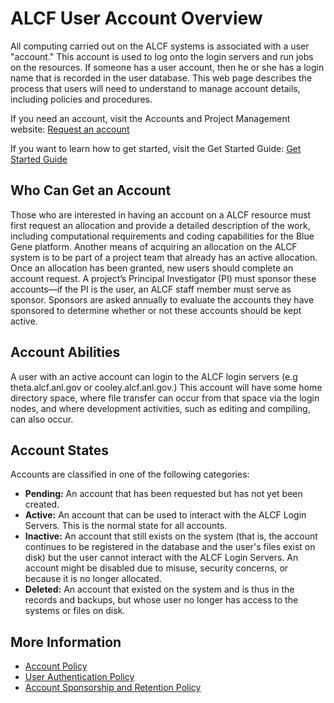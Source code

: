 # ALCF User Account Overview

All computing carried out on the ALCF systems is associated with a user "account." This account is used to log onto the login servers and run jobs on the resources. If someone has a user account, then he or she has a login name that is recorded in the user database. This web page describes the process that users will need to understand to manage account details, including policies and procedures.

If you need an account, visit the Accounts and Project Management website: [Request an account](https://accounts.alcf.anl.gov/#!/accountRequest)

If you want to learn how to get started, visit the Get Started Guide: [Get Started Guide](https://www.alcf.anl.gov/support-center/get-started)

## Who Can Get an Account
Those who are interested in having an account on a ALCF resource must first request an allocation and provide a detailed description of the work, including computational requirements and coding capabilities for the Blue Gene platform. Another means of acquiring an allocation on the ALCF system is to be part of a project team that already has an active allocation. Once an allocation has been granted, new users should complete an account request. A project’s Principal Investigator (PI) must sponsor these accounts—if the PI is the user, an ALCF staff member must serve as sponsor. Sponsors are asked annually to evaluate the accounts they have sponsored to determine whether or not these accounts should be kept active.

## Account Abilities
A user with an active account can login to the ALCF login servers (e.g theta.alcf.anl.gov or cooley.alcf.anl.gov.) This account will have some home directory space, where file transfer can occur from that space via the login nodes, and where development activities, such as editing and compiling, can also occur.

## Account States
Accounts are classified in one of the following categories:

- **Pending:** An account that has been requested but has not yet been created.
- **Active:** An account that can be used to interact with the ALCF Login Servers. This is the normal state for all accounts.
- **Inactive:** An account that still exists on the system (that is, the account continues to be registered in the database and the user's files exist on disk) but the user cannot interact with the ALCF Login Servers. An account might be disabled due to misuse, security concerns, or because it is no longer allocated.
- **Deleted:** An account that existed on the system and is thus in the records and backups, but whose user no longer has access to the systems or files on disk.

## More Information
- [Account Policy](https://www.alcf.anl.gov/support-center/facility-policies/accounts-policy)
- [User Authentication Policy](https://www.alcf.anl.gov/support-center/facility-policies/user-authentication-policy)
- [Account Sponsorship and Retention Policy](https://www.alcf.anl.gov/support-center/facility-policies/account-sponsorship-retention-policy)
